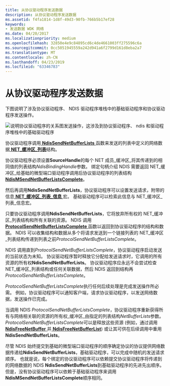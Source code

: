 ```yaml
---
title: 从协议驱动程序发送数据
description: 从协议驱动程序发送数据
ms.assetid: f4fa1814-1d8f-49d3-90fb-766b5b17ef28
keywords:
- 发送数据 WDK 网络
ms.date: 04/20/2017
ms.localizationpriority: medium
ms.openlocfilehash: 32850e4e9c84895cd6c4de4661003ff275596c6a
ms.sourcegitcommit: 0cc5051945559a242d941a6f2799d161d8eba2a7
ms.translationtype: MT
ms.contentlocale: zh-CN
ms.lasthandoff: 04/23/2019
ms.locfileid: "63346783"
---
```

# <a name="sending-data-from-a-protocol-driver"></a>从协议驱动程序发送数据





下图说明了涉及协议驱动程序、 NDIS 驱动程序堆栈中的基础驱动程序和协议驱动程序发送操作。

![说明协议驱动程序的关系图发送操作，这涉及到协议驱动程序、 ndis 和驱动程序堆栈中的基础驱动程序](images/protocolsend.png)

协议驱动程序调用[ **NdisSendNetBufferLists** ](https://msdn.microsoft.com/library/windows/hardware/ff564535)函数来发送的列表中定义的网络数据[ **NET\_缓冲区\_列表**](https://msdn.microsoft.com/library/windows/hardware/ff568388)结构。

协议驱动程序必须设置**SourceHandle**的每个 NET 成员\_缓冲区\_将其传递到的相同值的列表结构*NdisBindingHandle*参数。 绑定句柄介绍 NDIS 需要返回 NET\_缓冲区\_给基础的微型端口驱动程序调用后协议驱动程序的列表结构[ **NdisMSendNetBufferListsComplete**](https://msdn.microsoft.com/library/windows/hardware/ff563668)。

然后再调用**NdisSendNetBufferLists**，协议驱动程序可以设置发送请求，附带的信息[ **NET\_缓冲区\_列表\_信息** ](https://msdn.microsoft.com/library/windows/hardware/ff568401)宏。 基础驱动程序可以检索此信息与 NET\_缓冲区\_列表\_信息宏。

只要协议驱动程序调用**NdisSendNetBufferLists**，它将放弃所有权的 NET\_缓冲区\_列表结构和所有关联的资源。 NDIS 调用[ **ProtocolSendNetBufferListsComplete** ](https://msdn.microsoft.com/library/windows/hardware/ff570268)函数以返回到协议驱动程序的结构和数据。 NDIS 可以收集结构和数据从多个将请求发送到一个链接列表的 NET\_缓冲区\_列表结构传递到列表之前*ProtocolSendNetBufferListsComplete*。

NDIS 调用直到*ProtocolSendNetBufferListsComplete*，协议驱动程序启动发送的当前状态为未知。 协议驱动程序暂时释放它分配给发送请求时，它调用的所有资源的所有权**NdisSendNetBufferLists**。 协议驱动程序应永远不会尝试检查 NET\_缓冲区\_列表结构或任何关联数据，然后 NDIS 返回到结构再*ProtocolSendNetBufferListsComplete*。

*ProtocolSendNetBufferListsComplete*执行任何后续处理是完成发送操作所必需。 例如，协议驱动程序可以通知客户端，请求协议驱动程序，以发送网络数据，发送操作已完成。

当调用 NDIS *ProtocolSendNetBufferListsComplete*，协议驱动程序重新获得所有与网络相关联的资源的所有权\_缓冲区\_由指定的列表结构*NetBufferLists*参数。 *ProtocolSendNetBufferListsComplete*可以是释放这些资源 (例如，通过调用[ **NdisFreeNetBuffer** ](https://msdn.microsoft.com/library/windows/hardware/ff562582)并[ **NdisFreeNetBufferList**](https://msdn.microsoft.com/library/windows/hardware/ff562583)) 或让其可供在后续调用中重用**NdisSendNetBufferLists**。

尽管 NDIS 始终提交到基础的微型端口驱动程序的顺序确定协议的协议提供网络数据传递给**NdisSendNetBufferLists**，基础驱动程序，可以完成中随机的发送请求顺序。 也就是说，每个绑定的协议驱动程序可以依赖提交协议驱动程序将传递到的网络数据的 NDIS **NdisSendNetBufferLists**到基础驱动程序的先进先出顺序。 但是，没有协议驱动程序可以依赖于基础驱动程序来调用**NdisMSendNetBufferListsComplete**顺序相同。

 

 





